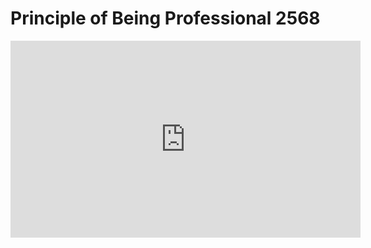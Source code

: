 # Principle of Being Professional 2568

   <iframe width="560" height="315"
src="https://www.youtube.com/embed/fzM7GbWFKYA" 
frameborder="0" 
allow="accelerometer; autoplay; encrypted-media; gyroscope; picture-in-picture" 
allowfullscreen></iframe>
